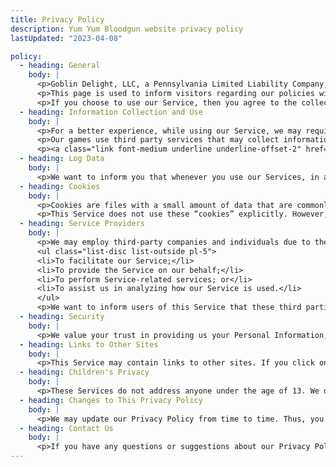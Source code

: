 ```yaml
---
title: Privacy Policy
description: Yum Yum Bloodgun website privacy policy
lastUpdated: "2023-04-08"

policy:
  - heading: General
    body: |
      <p>Goblin Delight, LLC, a Pennsylvania Limited Liability Company, builds commercial games such a CHORIZO and Yum Yum Bloodgun. These SERVICES are provided by and are intended for use as is.</p>
      <p>This page is used to inform visitors regarding our policies with the collection, use, and disclosure of Personal Information if anyone decided to use our Service.</p>
      <p>If you choose to use our Service, then you agree to the collection and use of information in relation to this policy. The Personal Information that we collect is used for providing and improving the Service. We will not use or share your information with anyone except as described in this Privacy Policy.</p>
  - heading: Information Collection and Use
    body: |
      <p>For a better experience, while using our Service, we may require you to provide us with certain personally identifiable information, including but not limited to email address and, separately, we may generate a unique ID for analytics purposes. The information that we request will be retained by us and used as described in this privacy policy.</p>
      <p>Our games use third party services that may collect information used to identify you. Link to privacy policy of third party service providers used by our games:</p>
      <p><a class="link font-medium underline underline-offset-2" href="https://gameanalytics.com/privacy/" target="_blank" rel="noreferrer">Game Analytics</a></p>
  - heading: Log Data
    body: |
      <p>We want to inform you that whenever you use our Services, in a case of an error in the game we collect data and information (through third party products) on your device called Log Data. This Log Data may include information such as your device Internet Protocol (“IP”) address, device name, operating system version, the configuration of the game when utilizing our Service, the time and date of your use of the Service, and other statistics.</p>
  - heading: Cookies
    body: |
      <p>Cookies are files with a small amount of data that are commonly used as anonymous unique identifiers. These are sent to your browser from the websites that you visit and are stored on your device's internal memory.</p>
      <p>This Service does not use these “cookies” explicitly. However, the game may use third party code and libraries that use “cookies” to collect information and improve their services. You have the option to either accept or refuse these cookies and know when a cookie is being sent to your device. If you choose to refuse our cookies, you may not be able to use some portions of this Service.</p>
  - heading: Service Providers
    body: |
      <p>We may employ third-party companies and individuals due to the following reasons:</p>
      <ul class="list-disc list-outside pl-5">
      <li>To facilitate our Service;</li>
      <li>To provide the Service on our behalf;</li>
      <li>To perform Service-related services; or</li>
      <li>To assist us in analyzing how our Service is used.</li>
      </ul>
      <p>We want to inform users of this Service that these third parties have access to your Personal Information. The reason is to perform the tasks assigned to them on our behalf. However, they are obligated not to disclose or use the information for any other purpose.</p>
  - heading: Security
    body: |
      <p>We value your trust in providing us your Personal Information, thus we are striving to use commercially acceptable means of protecting it. But remember that no method of transmission over the internet, or method of electronic storage is 100% secure and reliable, and we cannot guarantee its absolute security.</p>
  - heading: Links to Other Sites
    body: |
      <p>This Service may contain links to other sites. If you click on a third-party link, you will be directed to that site. Note that these external sites are not operated by us. Therefore, we strongly advise you to review the Privacy Policy of these websites. We have no control over and assume no responsibility for the content, privacy policies, or practices of any third-party sites or services.</p>
  - heading: Children's Privacy
    body: |
      <p>These Services do not address anyone under the age of 13. We do not knowingly collect personally identifiable information from children under 13. In the case we discover that a child under 13 has provided us with personal information, we immediately delete this from our servers. If you are a parent or guardian and you are aware that your child has provided us with personal information, please contact us so that we will be able to do necessary actions.</p>
  - heading: Changes to This Privacy Policy
    body: |
      <p>We may update our Privacy Policy from time to time. Thus, you are advised to review this page periodically for any changes. We will notify you of any changes by posting the new Privacy Policy on this page. These changes are effective immediately after they are posted on this page.</p>
  - heading: Contact Us
    body: |
      <p>If you have any questions or suggestions about our Privacy Policy, do not hesitate to contact us at <a href="mailto:privacy@goblindelight.com" class="link font-medium underline underline-offset-2">privacy@goblindelight.com</a>.</p>
---
```

